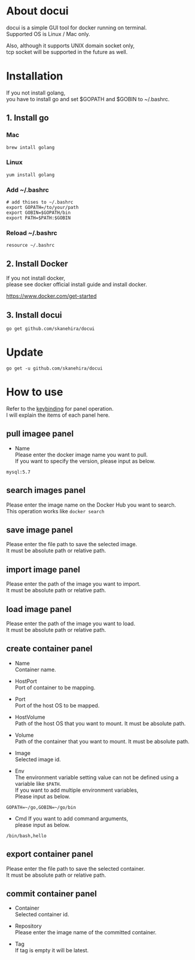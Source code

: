 # About docui
docui is a simple GUI tool for docker running on terminal.  
Supported OS is Linux / Mac only.  

Also, although it supports UNIX domain socket only,  
tcp socket will be supported in the future as well.  

# Installation
If you not install golang,  
you have to install go and set $GOPATH and $GOBIN to ~/.bashrc.

## 1. Install go

### Mac
```
brew intall golang
```

### Linux
```
yum install golang
```

### Add ~/.bashrc
```
# add thises to ~/.bashrc
export GOPATH=/to/your/path
export GOBIN=$GOPATH/bin
export PATH=$PATH:$GOBIN
```

### Reload ~/.bashrc
```
resource ~/.bashrc
```

## 2. Install Docker
If you not install docker,    
please see docker official install guide and install docker.

https://www.docker.com/get-started  

## 3. Install docui
```
go get github.com/skanehira/docui
```

# Update
```
go get -u github.com/skanehira/docui
```

# How to use
Refer to the [keybinding](https://github.com/skanehira/docui#Keybindings) for panel operation.  
I will explain the items of each panel here.

## pull imagee panel
[](https://github.com/skanehira/docui/blob/images/images/image_pull.png)
- Name  
Please enter the docker image name you want to pull.  
If you want to specify the version, please input as below.

```
mysql:5.7
```

## search images panel
[](https://github.com/skanehira/docui/blob/images/images/image_search.png)
Please enter the image name on the Docker Hub you want to search.  
This operation works like `docker search`

## save image panel
[](https://github.com/skanehira/docui/blob/images/images/image_save.png)
Please enter the file path to save the selected image.  
It must be absolute path or relative path.

## import image panel
[](https://github.com/skanehira/docui/blob/images/images/image_import.png)
Please enter the path of the image you want to import.  
It must be absolute path or relative path.

## load image panel
[](https://github.com/skanehira/docui/blob/images/images/image_load.png)
Please enter the path of the image you want to load.   
It must be absolute path or relative path.

## create container panel
[](https://github.com/skanehira/docui/blob/images/images/container_create.png)
- Name  
Container name.

- HostPort  
Port of container to be mapping.

- Port  
Port of the host OS to be mapped.

- HostVolume  
Path of the host OS that you want to mount.
It must be absolute path.

- Volume  
Path of the container that you want to mount.
It must be absolute path.

- Image  
Selected image id.

- Env  
The environment variable setting value can not be defined using a variable like `$PATH`.  
If you want to add multiple environment variables,  
Please input as below.

```
GOPATH=~/go,GOBIN=~/go/bin
```


- Cmd
If you want to add command arguments,  
please input as below.

```
/bin/bash,hello
```

## export container panel
[](https://github.com/skanehira/docui/blob/images/images/container_export.png)
Please enter the file path to save the selected container.  
It must be absolute path or relative path.

## commit container panel
[](https://github.com/skanehira/docui/blob/images/images/container_commit.png)
- Container  
Selected container id.  

- Repository  
Please enter the image name of the committed container.  

- Tag  
If tag is empty it will be latest.
